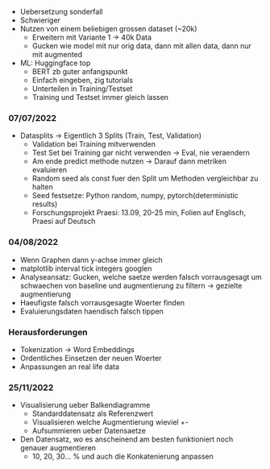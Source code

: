 * Uebersetzung sonderfall
* Schwieriger
* Nutzen von einem beliebigen grossen dataset (~20k)
  * Erweitern mit Variante 1 -> 40k Data
  * Gucken wie model mit nur orig data, dann mit allen data, dann nur mit augmented
* ML: Huggingface top
  * BERT zb guter anfangspunkt
  * Einfach eingeben, zig tutorials
  * Unterteilen in Training/Testset
  * Training und Testset immer gleich lassen 

### 07/07/2022
* Datasplits -> Eigentlich 3 Splits (Train, Test, Validation)
  * Validation bei Training mitverwenden
  * Test Set bei Training gar nicht verwenden -> Eval, nie veraendern
  * Am ende predict methode nutzen -> Darauf dann metriken evaluieren
  * Random seed als const fuer den Split um Methoden vergleichbar zu halten
  * Seed festsetze: Python random, numpy, pytorch(deterministic results)
  * Forschungsprojekt Praesi: 13.09, 20-25 min, Folien auf Englisch, Praesi auf Deutsch 

### 04/08/2022
* Wenn Graphen dann y-achse immer gleich
* matplotlib interval tick integers googlen
* Analyseansatz: Gucken, welche saetze werden falsch vorrausgesagt um schwaechen von baseline und augmentierung zu filtern -> gezielte augmentierung
* Haeufigste falsch vorrausgesagte Woerter finden
* Evaluierungsdaten haendisch falsch tippen

### Herausforderungen
* Tokenization -> Word Embeddings
* Ordentliches Einsetzen der neuen Woerter
* Anpassungen an real life data

### 25/11/2022
* Visualisierung ueber Balkendiagramme
  * Standarddatensatz als Referenzwert
  * Visualisieren welche Augmentierung wieviel +-
  * Aufsummieren ueber Datensaetze
* Den Datensatz, wo es anscheinend am besten funktioniert noch genauer augmentieren
  * 10, 20, 30... % und auch die Konkatenierung anpassen